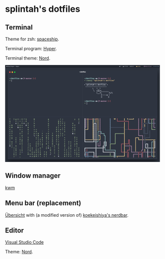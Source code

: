 # splintah's dotfiles

## Terminal
Theme for zsh: [spaceship](https://github.com/denysdovhan/spaceship-zsh-theme).

Terminal program: [Hyper](https://hyper.is).

Terminal theme: [Nord](https://github.com/arcticicestudio/nord-hyper).

![Terminal demo](/terminal-demo.png)

## Window manager

[kwm](https://github.com/koekeishiya/kwm)

## Menu bar (replacement)

[Übersicht](http://tracesof.net/uebersicht/) with (a modified version of) [koekeishiya's nerdbar](https://github.com/koekeishiya/nerdbar.widget).

## Editor

[Visual Studio Code](https://code.visualstudio.com)

Theme: [Nord](https://github.com/arcticicestudio/nord-visual-studio-code).
